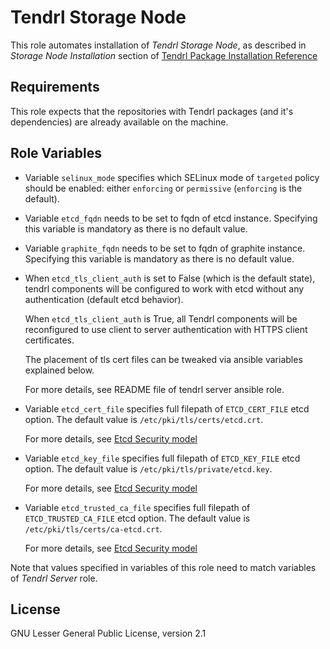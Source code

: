 Tendrl Storage Node
===================

This role automates installation of *Tendrl Storage Node*, as described in
*Storage Node Installation* section of [Tendrl Package Installation
Reference](https://github.com/Tendrl/documentation/wiki/Tendrl-Package-Installation-Reference)

Requirements
------------

This role expects that the repositories with Tendrl packages (and it's
dependencies) are already available on the machine.

Role Variables
--------------

 *  Variable `selinux_mode` specifies which SELinux mode of `targeted` policy
    should be enabled: either `enforcing` or `permissive` (`enforcing` is the
    default).

 *  Variable `etcd_fqdn` needs to be set to fqdn of etcd instance.
    Specifying this variable is mandatory as there is no default value.

 *  Variable `graphite_fqdn` needs to be set to fqdn of graphite
    instance. Specifying this variable is mandatory as there is no default
    value.

 *  When `etcd_tls_client_auth` is set to False (which is the default state),
    tendrl components will be configured to work with etcd without any
    authentication (default etcd behavior).

    When `etcd_tls_client_auth` is True, all Tendrl components will be
    reconfigured to use client to server authentication with HTTPS client
    certificates.

    The placement of tls cert files can be tweaked via ansible variables
    explained below.

    For more details, see README file of tendrl server ansible role.

 *  Variable `etcd_cert_file` specifies full filepath of `ETCD_CERT_FILE` etcd
    option. The default value is `/etc/pki/tls/certs/etcd.crt`.

    For more details, see [Etcd Security
    model](https://coreos.com/etcd/docs/latest/op-guide/security.html)

 *  Variable `etcd_key_file` specifies full filepath of `ETCD_KEY_FILE` etcd
    option. The default value is `/etc/pki/tls/private/etcd.key`.

    For more details, see [Etcd Security
    model](https://coreos.com/etcd/docs/latest/op-guide/security.html)

 *  Variable `etcd_trusted_ca_file` specifies full filepath of
    `ETCD_TRUSTED_CA_FILE` etcd option. The default value is
    `/etc/pki/tls/certs/ca-etcd.crt`.

    For more details, see [Etcd Security
    model](https://coreos.com/etcd/docs/latest/op-guide/security.html)

Note that values specified in variables of this role need to match variables
of *Tendrl Server* role.

License
-------

GNU Lesser General Public License, version 2.1
